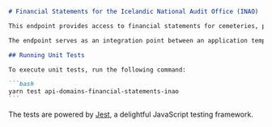 ````markdown
# Financial Statements for the Icelandic National Audit Office (INAO)

This endpoint provides access to financial statements for cemeteries, political parties, and individuals involved in personal elections who submit their financial statements to the Icelandic National Audit Office (Ríkisendurskoðun). These entities are exempt from submitting their financial statements to the Icelandic Revenue and Customs (Skatturinn).

The endpoint serves as an integration point between an application template used to retrieve these financial statements and an Office365 application hosted in the cloud.

## Running Unit Tests

To execute unit tests, run the following command:

```bash
yarn test api-domains-financial-statements-inao
```
````

The tests are powered by [Jest](https://jestjs.io), a delightful JavaScript testing framework.

```

```
